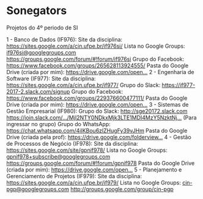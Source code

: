 # Sonegators
Projetos do 4º periodo de SI

1 - Banco de Dados (IF976):
Site da disciplina: https://sites.google.com/a/cin.ufpe.br/if976si/
Lista no Google Groups: if976si@googlegroups.com 
https://groups.google.com/forum/#!forum/if976si
Grupo do Facebook: https://www.facebook.com/groups/265628113924555/
Pasta do Google Drive (criada por mim): https://drive.google.com/open…
2 - Engenharia de Software (IF977):
Site da disciplina: https://sites.google.com/a/cin.ufpe.br/if977/
Grupo do Slack: https://if977-2017-2.slack.com/signup
Grupo do Facebook: https://www.facebook.com/groups/229376600477111/
Pasta do Google Drive (criada por mim): https://drive.google.com/open…
3 - Sistemas de Gestão Empresarial (IF980):
Grupo do Slack: http://sge20172.slack.com
https://join.slack.com/…/MjI2NTY0NDkxMjk3LTE1MDI4MzY5NzktNj… (Para ingressar no grupo)
Grupo do WhatsApp: https://chat.whatsapp.com/4iIKBou6zlZHugFy39vJHm
Pasta do Google Drive (criada pela prof): https://drive.google.com/folderview…
4 - Gestão de Processos de Negócio (IF978):
Site da disciplina: https://sites.google.com/site/gpnif978/
Lista no Google Groups: gpnif978+subscribe@googlegroups.com
https://groups.google.com/forum/#!forum/gpnif978
Pasta do Google Drive (criada por mim): https://drive.google.com/open…
5 - Planejamento e Gerenciamento de Projetos (IF979):
Site da disciplina: https://sites.google.com/a/cin.ufpe.br/if979/
Lista no Google Groups: cin-pgp@googlegroups.com
http://groups.google.com/group/cin-pgp 

